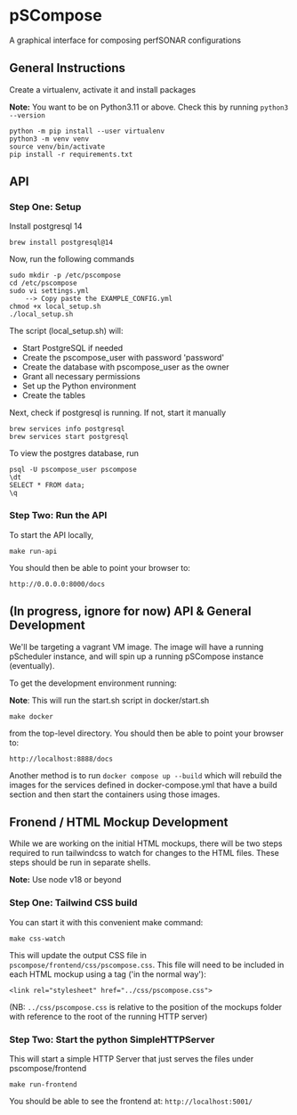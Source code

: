 # pSCompose

A graphical interface for composing perfSONAR configurations

## General Instructions

Create a virtualenv, activate it and install packages

**Note:** You want to be on Python3.11 or above. Check this by running `python3 --version`

```
python -m pip install --user virtualenv
python3 -m venv venv
source venv/bin/activate
pip install -r requirements.txt
```

## API

### Step One: Setup

Install postgresql 14
```
brew install postgresql@14
```

Now, run the following commands
```
sudo mkdir -p /etc/pscompose
cd /etc/pscompose
sudo vi settings.yml 
    --> Copy paste the EXAMPLE_CONFIG.yml
chmod +x local_setup.sh
./local_setup.sh
```

The script (local_setup.sh) will:
- Start PostgreSQL if needed
- Create the pscompose_user with password 'password'
- Create the database with pscompose_user as the owner
- Grant all necessary permissions
- Set up the Python environment
- Create the tables

Next, check if postgresql is running. If not, start it manually
```
brew services info postgresql
brew services start postgresql
```

To view the postgres database, run

```
psql -U pscompose_user pscompose
\dt
SELECT * FROM data;
\q
```

### Step Two: Run the API

To start the API locally, 

```
make run-api
```

You should then be able to point your browser to:

```
http://0.0.0.0:8000/docs
```

## (In progress, ignore for now) API & General Development

We'll be targeting a vagrant VM image. The image will have a running pScheduler instance, and will spin up a running pSCompose instance (eventually).

To get the development environment running:

**Note**: This will run the start.sh script in docker/start.sh

```
make docker
```

from the top-level directory. You should then be able to point your browser to:

```
http://localhost:8888/docs
```

Another method is to run `docker compose up --build` which will rebuild the images for the services defined in docker-compose.yml that have a build section and then start the containers using those images.

## Fronend / HTML Mockup Development

While we are working on the initial HTML mockups, there will be two steps required to run tailwindcss to watch for changes to the HTML files. These steps should be run in separate shells.

**Note:** Use node v18 or beyond

### Step One: Tailwind CSS build

You can start it with this convenient make command:

```
make css-watch
```

This will update the output CSS file in `pscompose/frontend/css/pscompose.css`. This file will need to be included in each HTML mockup using a <link> tag ('in the normal way'):

```
<link rel="stylesheet" href="../css/pscompose.css">
```

(NB: `../css/pscompose.css` is relative to the position of the mockups folder with reference to the root of the running HTTP server)

### Step Two: Start the python SimpleHTTPServer

This will start a simple HTTP Server that just serves the files under pscompose/frontend

```
make run-frontend
```

You should be able to see the frontend at: `http://localhost:5001/`
